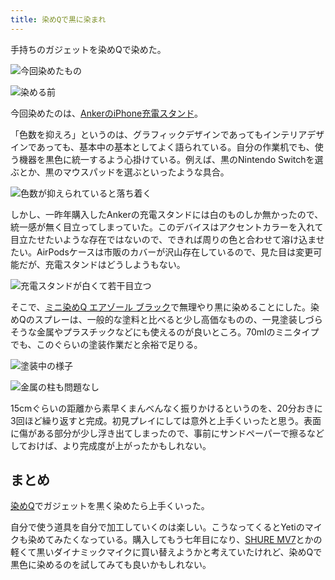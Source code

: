 ```yaml
---
title: 染めQで黒に染まれ
---
```

手持ちのガジェットを染めQで染めた。

![](https://lh6.googleusercontent.com/NH41ZdCf9iZB18kkLRGGuKlkZr0CS0pcESocZjdCebRN17ASEJMZKIs-Dgszmv1zPHVPDXDDhuzhWq1CSinU2BhoeiVWxB2TIzG-_KadggmRQp6rfKtdPalOzPmEWs7y98fF4thoXIqT6tMIbbxxDQ "今回染めたもの")

![](https://lh4.googleusercontent.com/VdzvSCt5ty0CnlyF8vlBkjNwCYtXNoeE4z20O6DtIX-rGoGISJBFQZ7LZjIosgwH3hKVKSyJefMxzKnGBF9HGhUIdL6PuCkslmPCytbL1pBSV2e4KCnCvOXppbZ50m1ntSK9smPhxgF2_c-R6NpwYQ "染める前")

今回染めたのは、[AnkerのiPhone充電スタンド](https://r7kamura.com/articles/2021-09-06-anker-iphone-stand)。

「色数を抑えろ」というのは、グラフィックデザインであってもインテリアデザインであっても、基本中の基本としてよく語られている。自分の作業机でも、使う機器を黒色に統一するよう心掛けている。例えば、黒のNintendo Switchを選ぶとか、黒のマウスパッドを選ぶといったような具合。

![](https://lh4.googleusercontent.com/KIiAxAGGmWgFDCLeNmOgummgye1tY6A9CnmO8jVgbMtIm-OsC-5FZYJSJS1D3lbCjw0D8GaqECxwHnKQ8cGCEJeV3XFkM350cOskrramOOWzxsn9TazqKw24u5gEyuLW6NSEg_8baXEiaZp959Y9Cw "色数が抑えられていると落ち着く")

しかし、一昨年購入したAnkerの充電スタンドには白のものしか無かったので、統一感が無く目立ってしまっていた。このデバイスはアクセントカラーを入れて目立たせたいような存在ではないので、できれば周りの色と合わせて溶け込ませたい。AirPodsケースは市販のカバーが沢山存在しているので、見た目は変更可能だが、充電スタンドはどうしようもない。

![](https://lh6.googleusercontent.com/hPXEoFg7R8OdKhiMu_QR1JaPWiP4HcDoIncrAYdjYlHNkb-9MMh2vA9vBrnQh5PteCHsoovMHfVDoIHpFux-3dRpdsgzwhXgHmUzEVqOaWWg4K_dasfTJUF3Sh1rppLsqlDIAI-i1QZPMBObjczGnA "充電スタンドが白くて若干目立つ")

そこで、[ミニ染めQ エアゾール ブラック](https://www.amazon.co.jp/dp/B003QMFUKO)で無理やり黒に染めることにした。染めQのスプレーは、一般的な塗料と比べると少し高価なものの、一見塗装しづらそうな金属やプラスチックなどにも使えるのが良いところ。70mlのミニタイプでも、このぐらいの塗装作業だと余裕で足りる。

![](https://lh5.googleusercontent.com/sl6NfTvAxIRld1tgZcE27grd178gvTQM_GBw9wEAIgQSOlV9hw3s_cZ3fdJ6eUoT51CqNtJoCzyR6hjLR7D8URsUKbI-JPQYFDXkWxkHxEQCB-CYpECVhbUuX8y669sypBvPrKKr3vw1KxTnKsu34g "塗装中の様子")

![](https://lh6.googleusercontent.com/77fYLJiXq25l3bDBHkunNPVB9EUqFPDexPcyBXwblsCM23vA6tBA3Q7oKjXHkzYxtuCwV1PhNgOC5y45Xpl8tTWc_4q735RLyCZUZeWGm5M1e0wjrdlMJelniq9StJSB-1Jn0dMC8ALGv234fVVwpw "金属の柱も問題なし")

15cmぐらいの距離から素早くまんべんなく振りかけるというのを、20分おきに3回ほど繰り返すと完成。初見プレイにしては意外と上手くいったと思う。表面に傷がある部分が少し浮き出てしまったので、事前にサンドペーパーで擦るなどしておけば、より完成度が上がったかもしれない。

まとめ
---

[染めQ](https://www.amazon.co.jp/dp/B003QMFUKO)でガジェットを黒く染めたら上手くいった。

自分で使う道具を自分で加工していくのは楽しい。こうなってくるとYetiのマイクも染めてみたくなっている。購入してもう七年目になり、[SHURE MV7](https://www.amazon.co.jp/dp/B08KY7G1GV)とかの軽くて黒いダイナミックマイクに買い替えようかと考えていたけれど、染めQで黒色に染めるのを試してみても良いかもしれない。
